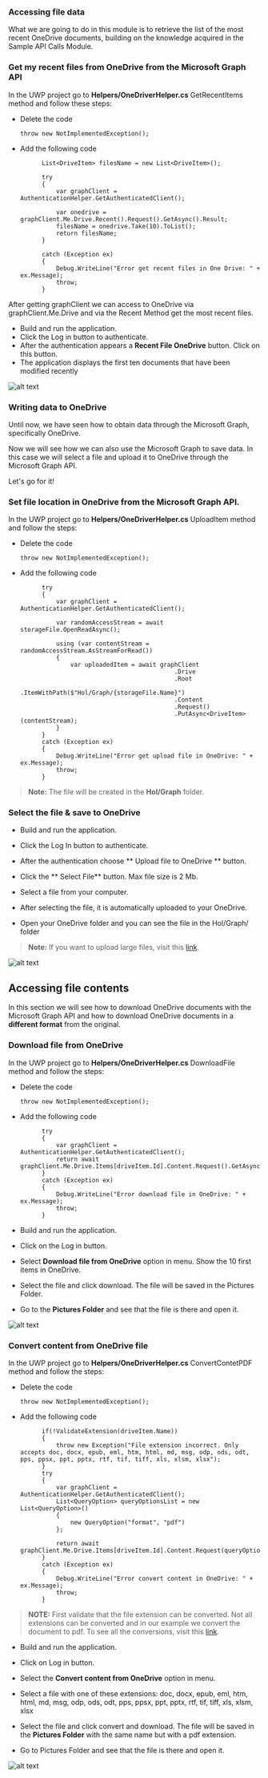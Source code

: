 ### Accessing file data

What we are going to do in this module is to retrieve the list of the most recent OneDrive documents, building on the knowledge acquired in the Sample API Calls Module.

### Get my recent files from OneDrive from the Microsoft Graph API

In the UWP project go to **Helpers/OneDriverHelper.cs** GetRecentItems method and follow these steps:

- Delete the code

	`throw new NotImplementedException();`

- Add the following code

         	List<DriveItem> filesName = new List<DriveItem>();

            try
            {
                var graphClient = AuthenticationHelper.GetAuthenticatedClient();

                var onedrive = graphClient.Me.Drive.Recent().Request().GetAsync().Result;
                filesName = onedrive.Take(10).ToList();
                return filesName;
            }

            catch (Exception ex)
            {
                Debug.WriteLine("Error get recent files in One Drive: " + ex.Message);
                throw;
            }

After getting graphClient we can access to OneDrive via graphClient.Me.Drive and via the Recent Method get the most recent files.

- Build and run the application.
- Click the Log in button to authenticate.
- After the authentication appears a **Recent File OneDrive** button. Click on this button.
- The application displays the first ten documents that have been modified recently

![alt text](../media/RecentFiles.png) 

### Writing data to OneDrive
Until now, we have seen how to obtain data through the Microsoft Graph, specifically OneDrive.

Now we will see how we can also use the Microsoft Graph to save data. In this case we will select a file and upload it to OneDrive through the Microsoft Graph API.

Let's go for it!

### Set file location in OneDrive from the Microsoft Graph API.

In the UWP project go to **Helpers/OneDriverHelper.cs** UploadItem method and follow the steps:

- Delete the code

	`throw new NotImplementedException();`

- Add the following code

            try
            {
                var graphClient = AuthenticationHelper.GetAuthenticatedClient();

                var randomAccessStream = await storageFile.OpenReadAsync();
                
                using (var contentStream = randomAccessStream.AsStreamForRead())
                {
                    var uploadedItem = await graphClient
                                                 .Drive
                                                 .Root
                                                 .ItemWithPath($"Hol/Graph/{storageFile.Name}")
                                                 .Content
                                                 .Request()
                                                 .PutAsync<DriveItem>(contentStream);
                }
            }
            catch (Exception ex)
            {
                Debug.WriteLine("Error get upload file in OneDrive: " + ex.Message);
                throw;
            }

> **Note:** The file will be created in the **Hol/Graph** folder. 

### Select the file & save to OneDrive

- Build and run the application.

- Click the Log In button to authenticate.

- After the authentication choose ** Upload file to OneDrive ** button.

- Click the ** Select File** button. Max file size is 2 Mb.

- Select a file from your computer.

- After selecting the file, it is automatically uploaded to your OneDrive.

- Open your OneDrive folder and you can see the file in the Hol/Graph/ folder

> **Note:** If you want to upload large files, visit this <a href="https://docs.microsoft.com/onedrive/developer/rest-api/api/driveitem_createuploadsession" target="_blank">link</a>.

![alt text](../media/UploadFileOD.png) 

## Accessing file contents

In this section we will see how to download OneDrive documents with the Microsoft Graph API and how to download OneDrive documents in a **different format** from the original.

### Download file from OneDrive

In the UWP project go to **Helpers/OneDriverHelper.cs** DownloadFile method and follow the steps:

- Delete the code

	`throw new NotImplementedException();`

- Add the following code

          	try
            {
                var graphClient = AuthenticationHelper.GetAuthenticatedClient();                
                return await graphClient.Me.Drive.Items[driveItem.Id].Content.Request().GetAsync();
            }
            catch (Exception ex)
            {
                Debug.WriteLine("Error download file in OneDrive: " + ex.Message);
                throw;
            }

- Build and run the application.

- Click on the Log in button.

- Select **Download file from OneDrive** option in menu. Show the 10 first items in OneDrive.

- Select the file and click download. The file will be saved in the Pictures Folder.

- Go to the **Pictures Folder** and see that the file is there and open it.

![alt text](../media/DownloadFile.png) 

### Convert content from OneDrive file

In the UWP project go to **Helpers/OneDriverHelper.cs** ConvertContetPDF method and follow the steps:

- Delete the code

	`throw new NotImplementedException();`

- Add the following code

            if(!ValidateExtension(driveItem.Name))
            {
                throw new Exception("File extension incorrect. Only accepts doc, docx, epub, eml, htm, html, md, msg, odp, ods, odt, pps, ppsx, ppt, pptx, rtf, tif, tiff, xls, xlsm, xlsx");
            }
            try
            {
                var graphClient = AuthenticationHelper.GetAuthenticatedClient();
                List<QueryOption> queryOptionsList = new List<QueryOption>()
                {
                    new QueryOption("format", "pdf")
                };                

                return await graphClient.Me.Drive.Items[driveItem.Id].Content.Request(queryOptionsList).GetAsync();
            }
            catch (Exception ex)
            {
                Debug.WriteLine("Error convert content in OneDrive: " + ex.Message);
                throw;
            }



> **NOTE:** First validate that the file extension can be converted. Not all extensions can be converted and in our example we convert the document to pdf. To see all the conversions, visit this <a href="https://docs.microsoft.com/onedrive/developer/rest-api/api/driveitem_get_content_format" target="_blank">link</a>.

- Build and run the application.

- Click on Log in button.

- Select the **Convert content from OneDrive** option in menu.

- Select a file with one of these extensions: doc, docx, epub, eml, htm, html, md, msg, odp, ods, odt, pps, ppsx, ppt, pptx, rtf, tif, tiff, xls, xlsm, xlsx

- Select the file and click convert and download. The file will be saved in the **Pictures Folder** with the same name but with a pdf extension.

- Go to Pictures Folder and see that the file is there and open it.

![alt text](../media/ConvertFile.png) 
